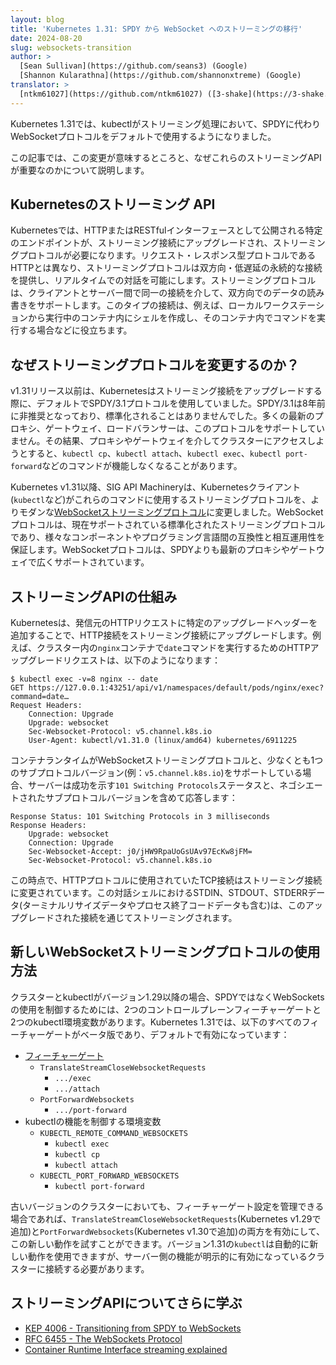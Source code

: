 ```yaml
---
layout: blog
title: 'Kubernetes 1.31: SPDY から WebSocket へのストリーミングの移行'
date: 2024-08-20
slug: websockets-transition
author: >
  [Sean Sullivan](https://github.com/seans3) (Google)
  [Shannon Kularathna](https://github.com/shannonxtreme) (Google)
translator: >
  [ntkm61027](https://github.com/ntkm61027) ([3-shake](https://3-shake.com/))
---
```


Kubernetes 1.31では、kubectlがストリーミング処理において、SPDYに代わりWebSocketプロトコルをデフォルトで使用するようになりました。

この記事では、この変更が意味するところと、なぜこれらのストリーミングAPIが重要なのかについて説明します。

## Kubernetesのストリーミング API

Kubernetesでは、HTTPまたはRESTfulインターフェースとして公開される特定のエンドポイントが、ストリーミング接続にアップグレードされ、ストリーミングプロトコルが必要になります。リクエスト・レスポンス型プロトコルであるHTTPとは異なり、ストリーミングプロトコルは双方向・低遅延の永続的な接続を提供し、リアルタイムでの対話を可能にします。ストリーミングプロトコルは、クライアントとサーバー間で同一の接続を介して、双方向でのデータの読み書きをサポートします。このタイプの接続は、例えば、ローカルワークステーションから実行中のコンテナ内にシェルを作成し、そのコンテナ内でコマンドを実行する場合などに役立ちます。

## なぜストリーミングプロトコルを変更するのか？

v1.31リリース以前は、Kubernetesはストリーミング接続をアップグレードする際に、デフォルトでSPDY/3.1プロトコルを使用していました。SPDY/3.1は8年前に非推奨となっており、標準化されることはありませんでした。多くの最新のプロキシ、ゲートウェイ、ロードバランサーは、このプロトコルをサポートしていません。その結果、プロキシやゲートウェイを介してクラスターにアクセスしようとすると、`kubectl cp`、`kubectl attach`、`kubectl exec`、`kubectl port-forward`などのコマンドが機能しなくなることがあります。

Kubernetes v1.31以降、SIG API Machineryは、Kubernetesクライアント(`kubectl`など)がこれらのコマンドに使用するストリーミングプロトコルを、よりモダンな[WebSocketストリーミングプロトコル](https://datatracker.ietf.org/doc/html/rfc6455)に変更しました。WebSocketプロトコルは、現在サポートされている標準化されたストリーミングプロトコルであり、様々なコンポーネントやプログラミング言語間の互換性と相互運用性を保証します。WebSocketプロトコルは、SPDYよりも最新のプロキシやゲートウェイで広くサポートされています。

## ストリーミングAPIの仕組み

Kubernetesは、発信元のHTTPリクエストに特定のアップグレードヘッダーを追加することで、HTTP接続をストリーミング接続にアップグレードします。例えば、クラスター内の`nginx`コンテナで`date`コマンドを実行するためのHTTPアップグレードリクエストは、以下のようになります：

```console
$ kubectl exec -v=8 nginx -- date
GET https://127.0.0.1:43251/api/v1/namespaces/default/pods/nginx/exec?command=date…
Request Headers:
    Connection: Upgrade
    Upgrade: websocket
    Sec-Websocket-Protocol: v5.channel.k8s.io
    User-Agent: kubectl/v1.31.0 (linux/amd64) kubernetes/6911225
```

コンテナランタイムがWebSocketストリーミングプロトコルと、少なくとも1つのサブプロトコルバージョン(例：`v5.channel.k8s.io`)をサポートしている場合、サーバーは成功を示す`101 Switching Protocols`ステータスと、ネゴシエートされたサブプロトコルバージョンを含めて応答します：

```console
Response Status: 101 Switching Protocols in 3 milliseconds
Response Headers:
    Upgrade: websocket
    Connection: Upgrade
    Sec-Websocket-Accept: j0/jHW9RpaUoGsUAv97EcKw8jFM=
    Sec-Websocket-Protocol: v5.channel.k8s.io
```

この時点で、HTTPプロトコルに使用されていたTCP接続はストリーミング接続に変更されています。この対話シェルにおけるSTDIN、STDOUT、STDERRデータ(ターミナルリサイズデータやプロセス終了コードデータも含む)は、このアップグレードされた接続を通じてストリーミングされます。

## 新しいWebSocketストリーミングプロトコルの使用方法

クラスターとkubectlがバージョン1.29以降の場合、SPDYではなくWebSocketsの使用を制御するためには、2つのコントロールプレーンフィーチャーゲートと2つのkubectl環境変数があります。Kubernetes 1.31では、以下のすべてのフィーチャーゲートがベータ版であり、デフォルトで有効になっています：

- [フィーチャーゲート](/docs/reference/command-line-tools-reference/feature-gates/)
  - `TranslateStreamCloseWebsocketRequests`
      - `.../exec`
      - `.../attach`
  - `PortForwardWebsockets`
      - `.../port-forward`
- kubectlの機能を制御する環境変数
  - `KUBECTL_REMOTE_COMMAND_WEBSOCKETS`
      - `kubectl exec`
      - `kubectl cp`
      - `kubectl attach`
  - `KUBECTL_PORT_FORWARD_WEBSOCKETS`
      - `kubectl port-forward`

古いバージョンのクラスターにおいても、フィーチャーゲート設定を管理できる場合であれば、`TranslateStreamCloseWebsocketRequests`(Kubernetes v1.29で追加)と`PortForwardWebsockets`(Kubernetes v1.30で追加)の両方を有効にして、この新しい動作を試すことができます。バージョン1.31の`kubectl`は自動的に新しい動作を使用できますが、サーバー側の機能が明示的に有効になっているクラスターに接続する必要があります。

## ストリーミングAPIについてさらに学ぶ

- [KEP 4006 - Transitioning from SPDY to WebSockets](https://github.com/kubernetes/enhancements/tree/master/keps/sig-api-machinery/4006-transition-spdy-to-websockets)
- [RFC 6455 - The WebSockets Protocol](https://datatracker.ietf.org/doc/html/rfc6455)
- [Container Runtime Interface streaming explained](https://kubernetes.io/blog/2024/05/01/cri-streaming-explained/)
